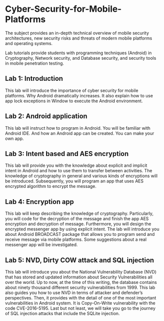 # Cyber-Security-for-Mobile-Platforms
The subject provides an in-depth technical overview of mobile security architectures, new security risks and threats of modern mobile platforms and operating systems. 

Lab tutorials provide students with programming techniques (Android) in Cryptography, Network security, and Database security, and security tools in mobile penetration testing.

## Lab 1: Introduction
This lab will introduce the importance of cyber security for mobile platforms. Why Android dramatically increases. It also explain how to use app lock exceptions in Window to execute the Android environment. 
## Lab 2: Android application
This lab will instruct how to program in Android. You will be familiar with Android IDE. And how an Android app can be created. You can make your own app.
## Lab 3: Intent based and AES encryption
This lab will provide you with the knowledge about explicit and implicit intent in Android and how to use them to transfer between activities. The knowledge of cryptography in general and various kinds of encryptions will be introduced. Subsequently, you will program an app that uses AES encrypted algorithm to encrypt the message.
## Lab 4: Encryption app
This lab will keep describing the knowledge of cryptography. Particularly, you will code for the decryption of the message and finish the app AES encryption and decryption of message. Furthermore, you will design the encrypted messenger app by using explicit intent. The lab will introduce you about Android BROADCAST package that allows you to program send and receive message via mobile platforms. Some suggestions about a real messenger app will be investigated.
## Lab 5: NVD, Dirty COW attack and SQL injection
This lab will introduce you about the National Vulnerability Database (NVD) that has stored and updated information about Security Vulnerabilities all over the world. Up to now, at the time of this writing, the database contains about ninety thousand different security vulnerabilities from 1999. This lab also guides you how to use NVD in terms of attacker and defender’s perspectives. Then, it provides with the detail of one of the most important vulnerabilities in Android system. It is Copy-On-Write vulnerability with the code CVE-2016-5195. Last but not least, we will take you go to the journey of SQL injection attacks that include the SQLite injection.
